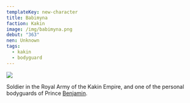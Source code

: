 ```yaml
---
templateKey: new-character
title: Babimyna
faction: Kakin
image: /img/babimyna.png
debut: "363"
nen: Unknown
tags:
  - kakin
  - bodyguard
---
```


![](/img/babimyna.png)

Soldier in the Royal Army of the Kakin Empire, and one of the personal bodyguards of Prince [Benjamin](/character/benjamin/).
